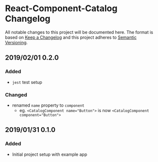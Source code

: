 # React-Component-Catalog Changelog

All notable changes to this project will be documented here. The format is based
on [Keep a Changelog](http://keepachangelog.com/en/1.0.0/) and this project
adheres to [Semantic Versioning](http://semver.org/spec/v2.0.0.html).

## 2019/02/01 0.2.0

### Added

- `jest` test setup

### Changed

- renamed `name` property to `component`
  - eg. `<CatalogComponent name="Button">` is now `<CatalogComponent component="Button">`

## 2019/01/31 0.1.0

### Added

- Initial project setup with example app
